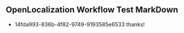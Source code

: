 ## OpenLocalization Workflow Test MarkDown
* 14fda993-836b-4f82-9749-9193585e6533 
thanks!<!--HONumber=Mar16_HO2-->
